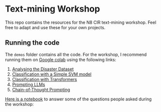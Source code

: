 # Text-mining Workshop
This repo contains the resources for the N8 CIR text-mining workshop. Feel free to adapt and use these for your own projects.

## Running the code

The `demos` folder contains all the code. For the workshop, I recommend running them on [Google colab](https://drive.google.com/drive/folders/11HZfv5ybtjjzXFslhv9Un-fxEfF2T9hs?usp=sharing) using the following links:

1. [Analysing the Disaster Dataset](https://colab.research.google.com/drive/1v7bGzIaPFqN8SC12IyoZMX27_GvI3SDM?usp=sharing)
2. [Classification with a Simple SVM model](https://colab.research.google.com/drive/1L_qranShl7iey6UwUZcqINwRCoJFbT9D?usp=sharing)
3. [Classification with Transformers](https://colab.research.google.com/drive/1wrxRoEQpKRHLfI_J2Wkgj8HHn2QZsUbR?usp=sharing)
4. [Prompting LLMs](https://colab.research.google.com/drive/1w7DksF3mh-rZuelR2_lrhZBBS5w7FQEO?usp=drive_link)
5. [Chain-of-Thought Prompting](https://colab.research.google.com/drive/1bUUA6IxY26NSkOHK1x7HSz8ZoI1kRoLy?usp=sharing)

[Here is a notebook](https://colab.research.google.com/drive/1TA2V7M37TeNXou26dYBz2q9vTGK2WlEa?usp=sharing) to answer some of the questions people asked during the workshop: 
